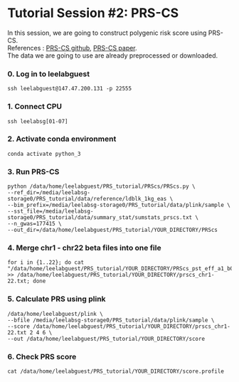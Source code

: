 # Tutorial Session #2: PRS-CS

In this session, we are going to construct polygenic risk score using PRS-CS. \
References : [PRS-CS github](https://github.com/getian107/PRScs), [PRS-CS paper](https://www.ncbi.nlm.nih.gov/pmc/articles/PMC6467998/). \
The data we are going to use are already preprocessed or downloaded.

### 0. Log in to leelabguest
``` 
ssh leelabguest@147.47.200.131 -p 22555
```

### 1. Connect CPU
``` 
ssh leelabsg[01-07]
``` 

### 2. Activate conda environment
``` 
conda activate python_3
``` 

### 3. Run PRS-CS 
``` 
python /data/home/leelabguest/PRS_tutorial/PRScs/PRScs.py \
--ref_dir=/media/leelabsg-storage0/PRS_tutorial/data/reference/ldblk_1kg_eas \
--bim_prefix=/media/leelabsg-storage0/PRS_tutorial/data/plink/sample \
--sst_file=/media/leelabsg-storage0/PRS_tutorial/data/summary_stat/sumstats_prscs.txt \
--n_gwas=177415 \
--out_dir=/data/home/leelabguest/PRS_tutorial/YOUR_DIRECTORY/PRScs
``` 

### 4. Merge chr1 - chr22 beta files into one file 
``` 
for i in {1..22}; do cat "/data/home/leelabguest/PRS_tutorial/YOUR_DIRECTORY/PRScs_pst_eff_a1_b0.5_phiauto_chr$i.txt" >> /data/home/leelabguest/PRS_tutorial/YOUR_DIRECTORY/prscs_chr1-22.txt; done
``` 

### 5. Calculate PRS using plink 
``` 
/data/home/leelabguest/plink \
--bfile /media/leelabsg-storage0/PRS_tutorial/data/plink/sample \
--score /data/home/leelabguest/PRS_tutorial/YOUR_DIRECTORY/prscs_chr1-22.txt 2 4 6 \
--out /data/home/leelabguest/PRS_tutorial/YOUR_DIRECTORY/score
```

### 6. Check PRS score
``` 
cat /data/home/leelabguest/PRS_tutorial/YOUR_DIRECTORY/score.profile
``` 

